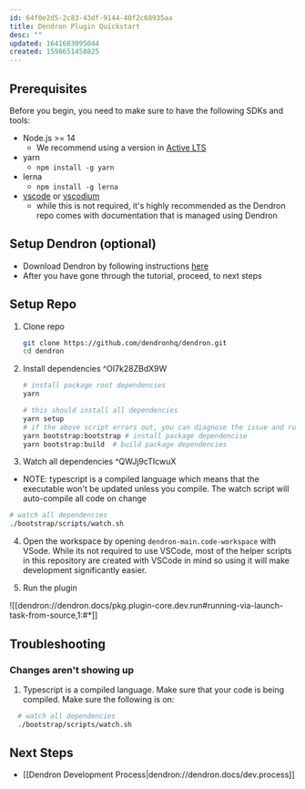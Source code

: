 ```yaml
---
id: 64f0e2d5-2c83-43df-9144-40f2c68935aa
title: Dendron Plugin Quickstart
desc: ""
updated: 1641683095044
created: 1598651458825
---
```


## Prerequisites

Before you begin, you need to make sure to have the following SDKs and tools:

- Node.js >= 14
  - We recommend using a version in [Active LTS](https://nodejs.org/en/about/releases/)
- yarn
  - `npm install -g yarn`
- lerna
  - `npm install -g lerna`
- [vscode](https://code.visualstudio.com/) or [vscodium](https://vscodium.com/)
  - while this is not required, it's highly recommended as the Dendron repo comes with documentation that is managed using Dendron

## Setup Dendron (optional)
- Download Dendron by following instructions [here](https://wiki.dendron.so/notes/678c77d9-ef2c-4537-97b5-64556d6337f1.html)
- After you have gone through the tutorial, proceed, to next steps

## Setup Repo

1. Clone repo
   ```bash
   git clone https://github.com/dendronhq/dendron.git
   cd dendron
   ```
2. Install dependencies ^OI7k28ZBdX9W

   ```bash
   # install package root dependencies
   yarn

   # this should install all dependencies
   yarn setup
   # if the above script errors out, you can diagnose the issue and run the following scripts sequentially dependeing on where the error occured
   yarn bootstrap:bootstrap # install package dependencise
   yarn bootstrap:build  # build package dependencies
   ```
3. Watch all dependencies ^QWJj9cTIcwuX

- NOTE: typescript is a compiled language which means that the executable won't be updated unless you compile. The watch script will auto-compile all code on change

```sh
# watch all dependencies
./bootstrap/scripts/watch.sh

```

4. Open the workspace by opening `dendron-main.code-workspace` with VSode. While its not required to use VSCode, most of the helper scripts in this repository are created with VSCode in mind so using it will make development significantly easier.

5. Run the plugin

![[dendron://dendron.docs/pkg.plugin-core.dev.run#running-via-launch-task-from-source,1:#*]]

## Troubleshooting

### Changes aren't showing up

1. Typescript is a compiled language. Make sure that your code is being compiled. Make sure the following is on:

```sh
  # watch all dependencies
  ./bootstrap/scripts/watch.sh

```

## Next Steps
- [[Dendron Development Process|dendron://dendron.docs/dev.process]]